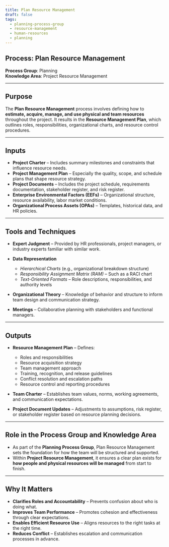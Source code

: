 ```yaml
---
title: Plan Resource Management  
draft: false  
tags:  
  - planning-process-group  
  - resource-management  
  - human-resources  
  - planning  
---
```


## Process: Plan Resource Management

**Process Group**: Planning  
**Knowledge Area**: Project Resource Management  

---

## Purpose

The **Plan Resource Management** process involves defining how to **estimate, acquire, manage, and use physical and team resources** throughout the project. It results in the **Resource Management Plan**, which outlines roles, responsibilities, organizational charts, and resource control procedures.

---

## Inputs

- **Project Charter** – Includes summary milestones and constraints that influence resource needs.
- **Project Management Plan** – Especially the quality, scope, and schedule plans that shape resource strategy.
- **Project Documents** – Includes the project schedule, requirements documentation, stakeholder register, and risk register.
- **Enterprise Environmental Factors (EEFs)** – Organizational structure, resource availability, labor market conditions.
- **Organizational Process Assets (OPAs)** – Templates, historical data, and HR policies.

---

## Tools and Techniques

- **Expert Judgment** – Provided by HR professionals, project managers, or industry experts familiar with similar work.
- **Data Representation**  
  - *Hierarchical Charts* (e.g., organizational breakdown structure)  
  - *Responsibility Assignment Matrix (RAM)* – Such as a RACI chart  
  - *Text-Oriented Formats* – Role descriptions, responsibilities, and authority levels

- **Organizational Theory** – Knowledge of behavior and structure to inform team design and communication strategy.
- **Meetings** – Collaborative planning with stakeholders and functional managers.

---

## Outputs

- **Resource Management Plan** – Defines:
  - Roles and responsibilities  
  - Resource acquisition strategy  
  - Team management approach  
  - Training, recognition, and release guidelines  
  - Conflict resolution and escalation paths  
  - Resource control and reporting procedures  

- **Team Charter** – Establishes team values, norms, working agreements, and communication expectations.
- **Project Document Updates** – Adjustments to assumptions, risk register, or stakeholder register based on resource planning decisions.

---

## Role in the Process Group and Knowledge Area

- As part of the **Planning Process Group**, Plan Resource Management sets the foundation for how the team will be structured and supported.
- Within **Project Resource Management**, it ensures a clear plan exists for **how people and physical resources will be managed** from start to finish.

---

## Why It Matters

- **Clarifies Roles and Accountability** – Prevents confusion about who is doing what.
- **Improves Team Performance** – Promotes cohesion and effectiveness through clear expectations.
- **Enables Efficient Resource Use** – Aligns resources to the right tasks at the right time.
- **Reduces Conflict** – Establishes escalation and communication processes in advance.
